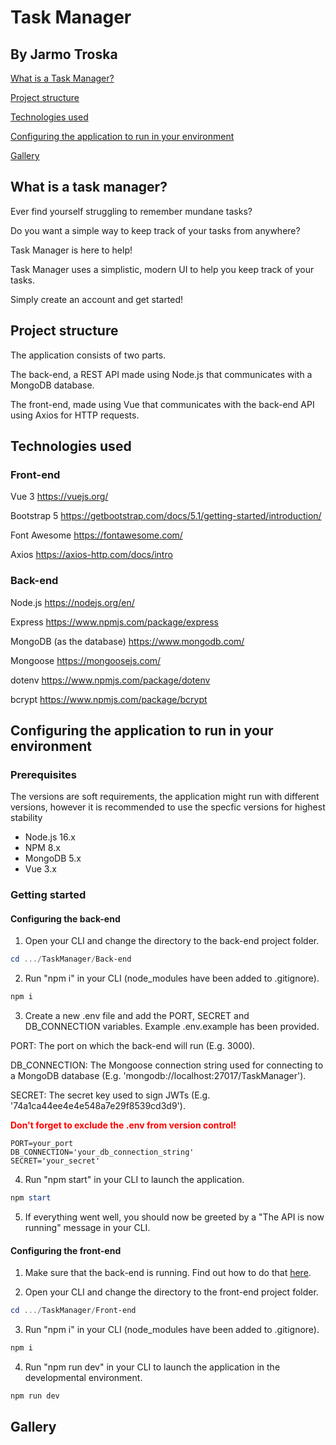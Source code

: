 # Task Manager

## By Jarmo Troska

[What is a Task Manager?](#what-is-a-task-manager)

[Project structure](#project-structure)

[Technologies used](#technologies-used)

[Configuring the application to run in your environment](#configuring-the-application-to-run-in-your-environment)

[Gallery](#gallery)

## What is a task manager?

Ever find yourself struggling to remember mundane tasks?

Do you want a simple way to keep track of your tasks from anywhere?

Task Manager is here to help!

Task Manager uses a simplistic, modern UI to help you keep track of your tasks.

Simply create an account and get started!

## Project structure

The application consists of two parts.

The back-end, a REST API made using Node.js that communicates with a MongoDB database.

The front-end, made using Vue that communicates with the back-end API using Axios for HTTP requests.

## Technologies used

### Front-end

Vue 3 https://vuejs.org/

Bootstrap 5 https://getbootstrap.com/docs/5.1/getting-started/introduction/

Font Awesome https://fontawesome.com/

Axios https://axios-http.com/docs/intro

### Back-end

Node.js https://nodejs.org/en/

Express https://www.npmjs.com/package/express

MongoDB (as the database) https://www.mongodb.com/

Mongoose https://mongoosejs.com/

dotenv https://www.npmjs.com/package/dotenv

bcrypt https://www.npmjs.com/package/bcrypt

## Configuring the application to run in your environment

### Prerequisites

The versions are soft requirements, the application might run with different versions, however it is recommended to use the specfic versions for highest stability

- Node.js 16.x
- NPM 8.x
- MongoDB 5.x
- Vue 3.x

### Getting started

#### Configuring the back-end

1. Open your CLI and change the directory to the back-end project folder.

```powershell
cd .../TaskManager/Back-end
```

2. Run "npm i" in your CLI (node_modules have been added to .gitignore).

```powershell
npm i
```

3. Create a new .env file and add the PORT, SECRET and DB_CONNECTION variables. Example .env.example has been provided.

PORT: The port on which the back-end will run (E.g. 3000).

DB_CONNECTION: The Mongoose connection string used for connecting to a MongoDB database (E.g. 'mongodb://localhost:27017/TaskManager').

SECRET: The secret key used to sign JWTs (E.g. '74a1ca44ee4e4e548a7e29f8539cd3d9').

<strong style="color: red;"> Don't forget to exclude the .env from version control!</strong>

```
PORT=your_port
DB_CONNECTION='your_db_connection_string'
SECRET='your_secret'
```

4. Run "npm start" in your CLI to launch the application.

```powershell
npm start
```

5. If everything went well, you should now be greeted by a "The API is now running" message in your CLI.

#### Configuring the front-end

1. Make sure that the back-end is running. Find out how to do that [here](#getting-started).

2. Open your CLI and change the directory to the front-end project folder.

```powershell
cd .../TaskManager/Front-end
```

3. Run "npm i" in your CLI (node_modules have been added to .gitignore).

```powershell
npm i
```

4. Run "npm run dev" in your CLI to launch the application in the developmental environment.

```powershell
npm run dev
```

## Gallery

